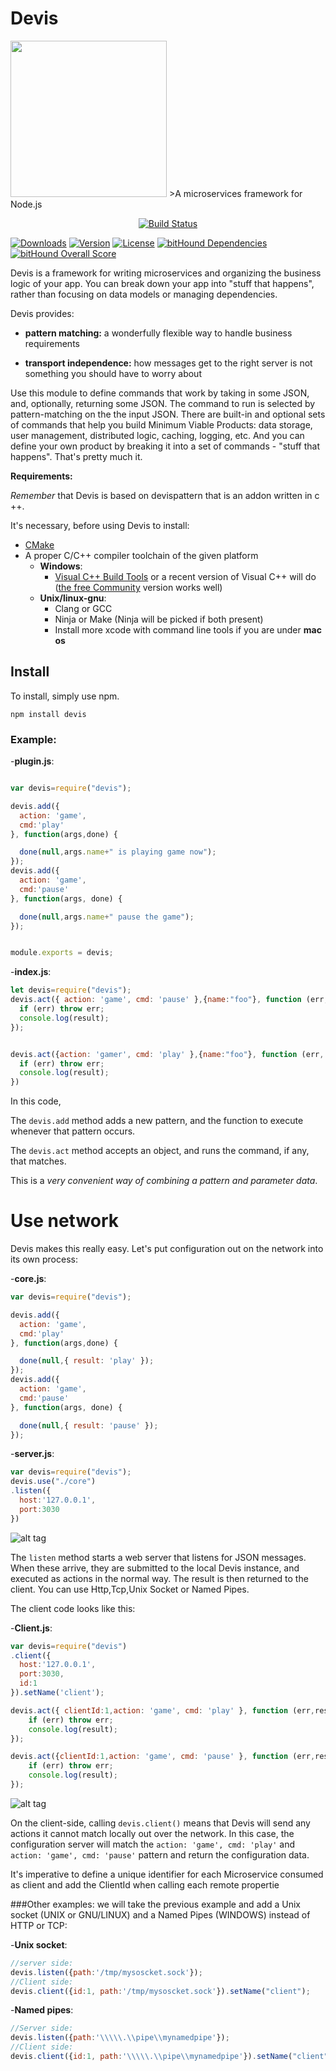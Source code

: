 # Devis


<img src="https://d13yacurqjgara.cloudfront.net/users/506824/screenshots/1824942/d.gif" width="250"/>
>A microservices framework for Node.js


<p align="center">
  <a href="https://circleci.com/gh/Devisjs/devis/tree/master"><img src="https://img.shields.io/circleci/project/Devisjs/devis/master.svg" alt="Build Status"></a>
  
  <a href="https://www.npmjs.com/package/devis"><img src="https://img.shields.io/npm/dt/devis.svg" alt="Downloads"></a>
  <a href="https://www.npmjs.com/package/devis"><img src="https://img.shields.io/npm/v/devis.svg" alt="Version"></a>
  <a href="https://www.npmjs.com/package/devis"><img src="https://img.shields.io/npm/l/devis.svg" alt="License"></a>
  <a href="https://www.bithound.io/github/Devisjs/devis/master/dependencies/npm"><img src="https://www.bithound.io/github/Devisjs/devis/badges/dependencies.svg" alt="bitHound Dependencies"></a>
  <a href="https://www.bithound.io/github/Devisjs/devis"><img src="https://www.bithound.io/github/Devisjs/devis/badges/score.svg" alt="bitHound Overall Score"></a>
  <br>
  
  
</p>

Devis is a framework for writing microservices and organizing the business logic of your app. You can break down your app into "stuff that happens", rather than focusing on data models or managing dependencies.

Devis provides:

- **pattern matching:** a wonderfully flexible way to handle business requirements

- **transport independence:** how messages get to the right server is not something you should have to worry about

Use this module to define commands that work by taking in some JSON, and, optionally, returning some JSON. The command to run is selected by pattern-matching on the the input JSON. There are built-in and optional sets of commands that help you build Minimum Viable Products: data storage, user management, distributed logic, caching, logging, etc. And you can define your own product by breaking it into a set of commands - "stuff that happens". That's pretty much it.

**Requirements:**

*Remember* that Devis is based on devispattern that is an addon written in c ++.


It's necessary, before using Devis to install:
- [CMake](http://www.cmake.org/download/)
- A proper C/C++ compiler toolchain of the given platform
    - **Windows**:
        - [Visual C++ Build Tools](http://landinghub.visualstudio.com/visual-cpp-build-tools)
        or a recent version of Visual C++ will do ([the free Community](https://www.visualstudio.com/products/visual-studio-community-vs) version works well)             
    - **Unix/linux-gnu**:
        - Clang or GCC
        - Ninja or Make (Ninja will be picked if both present)
        - Install more xcode with command line tools if you are under **mac os**
        
## Install

To install, simply use npm.

```
npm install devis
```

### Example:

-**plugin.js**:

```javascript

var devis=require("devis");

devis.add({
  action: 'game',
  cmd:'play'
}, function(args,done) {

  done(null,args.name+" is playing game now");
});
devis.add({
  action: 'game',
  cmd:'pause'
}, function(args, done) {

  done(null,args.name+" pause the game");
});


module.exports = devis;
```

-**index.js**:

```javascript
let devis=require("devis");
devis.act({ action: 'game', cmd: 'pause' },{name:"foo"}, function (err, result) {
  if (err) throw err;
  console.log(result);
});


devis.act({action: 'gamer', cmd: 'play' },{name:"foo"}, function (err, result) {
  if (err) throw err;
  console.log(result);
})
```

In this code,

The `devis.add` method adds a new pattern, and the function to execute whenever that pattern occurs.

The `devis.act` method accepts an object, and runs the command, if any, that matches.

This is a _very convenient way of combining a pattern and parameter data_.

# Use network

Devis makes this really easy. Let's put configuration out on the network into its own process:

-**core.js**:

```javascript
var devis=require("devis");

devis.add({
  action: 'game',
  cmd:'play'
}, function(args,done) {

  done(null,{ result: 'play' });
});
devis.add({
  action: 'game',
  cmd:'pause'
}, function(args, done) {

  done(null,{ result: 'pause' });
});
```

-**server.js**:

```javascript
var devis=require("devis");
devis.use("./core")
.listen({
  host:'127.0.0.1',
  port:3030
})
```
![alt tag](https://scontent-mrs1-1.xx.fbcdn.net/v/t1.0-9/14064278_10207296496633095_6807725511734547690_n.jpg?oh=eff0d8e8ec9bac59b82d0e20af45b6d8&oe=584F240F)

The `listen` method starts a web server that listens for JSON messages. When these arrive, they are submitted to the local Devis instance, and executed as actions in the normal way. The result is then returned to the client. You can use Http,Tcp,Unix Socket or Named Pipes.

The client code looks like this:

-**Client.js**:

```javascript
var devis=require("devis")
.client({
  host:'127.0.0.1',
  port:3030,
  id:1
}).setName('client');

devis.act({ clientId:1,action: 'game', cmd: 'play' }, function (err,result) {
    if (err) throw err;
    console.log(result);
});

devis.act({clientId:1,action: 'game', cmd: 'pause' }, function (err,result) {
    if (err) throw err;
    console.log(result);
});
```
![alt tag](https://scontent-mrs1-1.xx.fbcdn.net/v/t1.0-9/14063796_10207296496553093_5124476474447040595_n.jpg?oh=d8374fc6176cfd662fa84dbddbe187e9&oe=58486A3C)

On the client-side, calling `devis.client()` means that Devis will send any actions it cannot match locally out over the network. In this case, the configuration server will match the `action: 'game', cmd: 'play'` and `action: 'game', cmd: 'pause'` pattern and return the configuration data.

It's imperative to define a unique identifier for each Microservice consumed as client and add the ClientId when calling each remote propertie

###Other examples:
we will take the previous example and add a Unix socket (UNIX or GNU/LINUX) and a Named Pipes (WINDOWS) instead of HTTP or TCP:

-**Unix socket**:
```javascript
//server side:
devis.listen({path:'/tmp/mysoscket.sock'});
//Client side:
devis.client({id:1, path:'/tmp/mysoscket.sock'}).setName("client");
```
-**Named pipes**:
```javascript
//Server side:
devis.listen({path:'\\\\\.\\pipe\\mynamedpipe'});
//Client side:
devis.client({id:1, path:'\\\\\.\\pipe\\mynamedpipe'}).setName("client");
```
